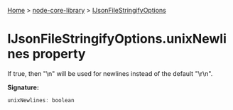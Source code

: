 <!-- docId=node-core-library.ijsonfilestringifyoptions.unixnewlines -->

[Home](./index.md) &gt; [node-core-library](./node-core-library.md) &gt; [IJsonFileStringifyOptions](./node-core-library.ijsonfilestringifyoptions.md)

# IJsonFileStringifyOptions.unixNewlines property

If true, then "\\n" will be used for newlines instead of the default "\r\n".

**Signature:**
```javascript
unixNewlines: boolean
```
